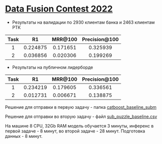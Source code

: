 # [Data Fusion Contest 2022](https://ods.ai/tracks/data-fusion-2022-competitions)


* Результаты на валидации по 2930 клиентам банка и 2463 клиентам РТК

| Task | R1 | MRR@100 | Precision@100 |
| :---: | :---: | :---: | :---: |
| 1 | 0.224875 | 0.171651 | 0.325939 |
| 2 | 0.036856 | 0.020306 | 0.199269 |

* Результаты на публичном лидерборде 

| Task | R1 | MRR@100 | Precision@100 |
| :---: | :---: | :---: | :---: |
| 1 | 0.234219 | 0.179605 | 0.336561 |
| 2 | 0.012731 | 0.006671 | 0.138875 |

Решение для отправки в первую задачу - папка [catboost_baseline_subm](catboost_baseline_subm)

Решение для отправки во вторую задачу - файл [sub_puzzle_baseline.csv](sub_puzzle_baseline.csv)

На машине 8 CPU, 32Gb RAM модель обучается 3 минуты, инференс в первой задаче - 8 минут, во второй задаче - 28 минут. Подготовка данных - 8 минут.
